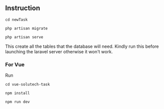 ## Instruction

``` 
cd newTask

php artisan migrate

php artisan serve

```
This create all the tables that the database will need. Kindly run this before launching the laravel server otherwise it won't work.

### For Vue

Run

```
cd vue-solutech-task

npm install 

npm run dev
```
